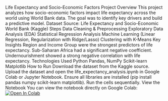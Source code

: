 Life Expectancy and Socio-Economic Factors
Project Overview
This project analyzes how socio-economic factors impact life expectancy across the world using World Bank data. The goal was to identify key drivers and build a predictive model.
Dataset Source: Life Expectancy and Socio-Economic World Bank (Kaggle)
Steps
Data Cleaning & Preprocessing
Exploratory Data Analysis (EDA)
Statistical Regression Analysis
Machine Learning (Linear Regression, Regularization with Ridge/Lasso)
Clustering with K-Means
Key Insights
Region and Income Group were the strongest predictors of life expectancy.
Sub-Saharan Africa had a significant negative coefficient.
Undernourishment showed a strong negative correlation with life expectancy.
Technologies Used
Python
Pandas, NumPy
Scikit-learn
Matplotlib
How to Run
Download the dataset from the Kaggle source.
Upload the dataset and open the life_expectancy_analysis.ipynb in Google Colab or Jupyter Notebook.
Ensure all libraries are installed (pip install pandas numpy scikit-learn matplotlib).
Run the cells sequentially.
View the Notebook
You can view the notebook directly on Google Colab:
[![Open In Colab](https://colab.research.google.com/assets/colab-badge.svg)](https://colab.research.google.com/drive/1VUsobvu5cyAvpAgyDny8HWpXeGGFRdFc#scrollTo=tJuWFzDE39kC)
